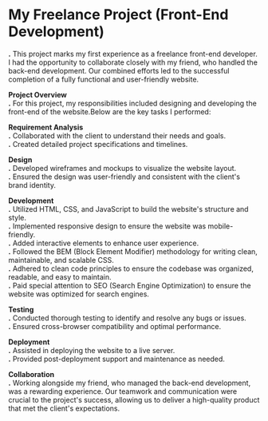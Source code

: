 # My  Freelance Project (Front-End Development)<br>
**.**
This project marks my first experience as a freelance front-end developer. I had the opportunity to collaborate closely with my friend, who handled the back-end development. Our combined efforts led to the successful completion of a fully functional and user-friendly website.<br>

**Project Overview**<br>
**.**
For this project, my responsibilities included designing and developing the front-end of the website.Below are the key tasks I performed:<br>

**Requirement Analysis**<br>
**.**
Collaborated with the client to understand their needs and goals.<br>
**.**
Created detailed project specifications and timelines.<br>

**Design**<br>
**.**
Developed wireframes and mockups to visualize the website layout.<br>
**.**
Ensured the design was user-friendly and consistent with the client's brand identity.<br>

**Development**<br>
**.**
Utilized HTML, CSS, and JavaScript to build the website's structure and style.<br>
**.**
Implemented responsive design to ensure the website was mobile-friendly.<br>
**.**
Added interactive elements to enhance user experience.<br>
**.**
Followed the BEM (Block Element Modifier) methodology for writing clean, maintainable, and scalable CSS.<br>
**.**
Adhered to clean code principles to ensure the codebase was organized, readable, and easy to maintain.<br>
**.**
Paid special attention to SEO (Search Engine Optimization) to ensure the website was optimized for search engines.<br>

**Testing**<br>
**.**
Conducted thorough testing to identify and resolve any bugs or issues.<br>
**.**
Ensured cross-browser compatibility and optimal performance.<br>

**Deployment**<br>
**.**
Assisted in deploying the website to a live server.<br>
**.**
Provided post-deployment support and maintenance as needed.<br>

**Collaboration**<br>
**.**
Working alongside my friend, who managed the back-end development, was a rewarding experience. Our teamwork and communication were crucial to the project's success, allowing us to deliver a high-quality product that met the client's expectations.
